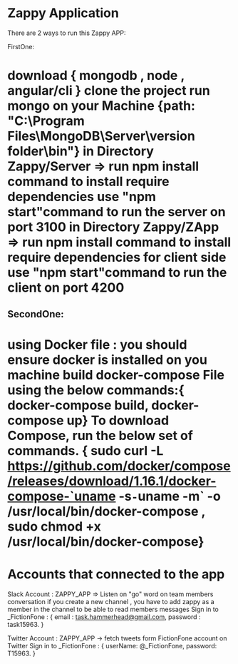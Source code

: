 # Zappy Application


There are 2 ways to run this Zappy APP:

FirstOne:

download { mongodb , node , angular/cli }
clone the project
run mongo on your Machine {path: "C:\Program Files\MongoDB\Server\version folder\bin"}
in Directory Zappy/Server =>  run npm install command to install require dependencies
                            use "npm start"command to run the server on port 3100
in Directory Zappy/ZApp => run npm install command to install require dependencies for client side
                           use "npm start"command to run the client on port 4200
===========================================================================================================================================
SecondOne:
----------
using Docker file : you should ensure docker is installed on you machine
build docker-compose File using the below commands:{ docker-compose build, docker-compose up}
To download Compose, run the below set of commands.
{ sudo curl -L https://github.com/docker/compose/releases/download/1.16.1/docker-compose-`uname -s`-`uname -m` -o /usr/local/bin/docker-compose ,
 sudo chmod +x /usr/local/bin/docker-compose}
===========================================================================================================================================
Accounts that connected to the app
===================================
Slack Account :
        ZAPPY_APP => Listen on "go" word on team members conversation
        if you create a new channel , you have to add zappy as a member in the channel to be able to read members messages
        Sign in to _FictionFone : {
                                    email : task.hammerhead@gmail.com,
                                    password : task15963.
                                   }


Twitter Account :
      ZAPPY_APP -> fetch tweets form FictionFone account on Twitter
      Sign in to _FictionFone : {
                                      userName:  @_FictionFone,
                                      password: T15963.
                                   }
